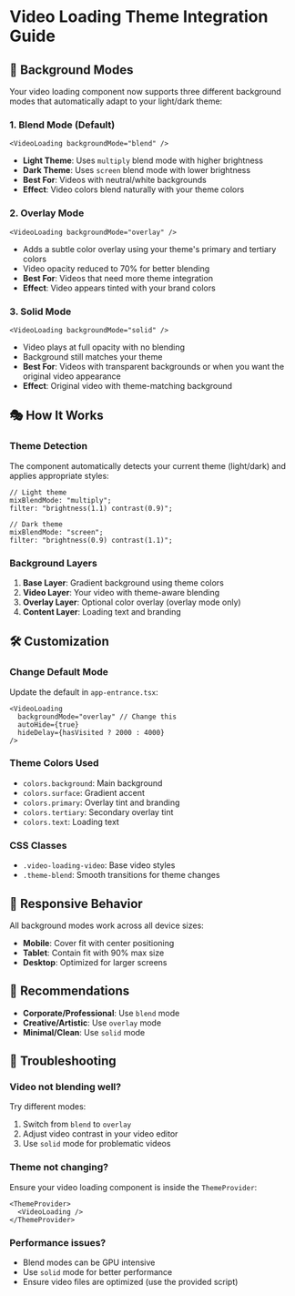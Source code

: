 # Video Loading Theme Integration Guide

## 🎨 Background Modes

Your video loading component now supports three different background modes that automatically adapt to your light/dark theme:

### 1. **Blend Mode** (Default)

```tsx
<VideoLoading backgroundMode="blend" />
```

- **Light Theme**: Uses `multiply` blend mode with higher brightness
- **Dark Theme**: Uses `screen` blend mode with lower brightness
- **Best For**: Videos with neutral/white backgrounds
- **Effect**: Video colors blend naturally with your theme colors

### 2. **Overlay Mode**

```tsx
<VideoLoading backgroundMode="overlay" />
```

- Adds a subtle color overlay using your theme's primary and tertiary colors
- Video opacity reduced to 70% for better blending
- **Best For**: Videos that need more theme integration
- **Effect**: Video appears tinted with your brand colors

### 3. **Solid Mode**

```tsx
<VideoLoading backgroundMode="solid" />
```

- Video plays at full opacity with no blending
- Background still matches your theme
- **Best For**: Videos with transparent backgrounds or when you want the original video appearance
- **Effect**: Original video with theme-matching background

## 🎭 How It Works

### Theme Detection

The component automatically detects your current theme (light/dark) and applies appropriate styles:

```tsx
// Light theme
mixBlendMode: "multiply";
filter: "brightness(1.1) contrast(0.9)";

// Dark theme
mixBlendMode: "screen";
filter: "brightness(0.9) contrast(1.1)";
```

### Background Layers

1. **Base Layer**: Gradient background using theme colors
2. **Video Layer**: Your video with theme-aware blending
3. **Overlay Layer**: Optional color overlay (overlay mode only)
4. **Content Layer**: Loading text and branding

## 🛠️ Customization

### Change Default Mode

Update the default in `app-entrance.tsx`:

```tsx
<VideoLoading
  backgroundMode="overlay" // Change this
  autoHide={true}
  hideDelay={hasVisited ? 2000 : 4000}
/>
```

### Theme Colors Used

- `colors.background`: Main background
- `colors.surface`: Gradient accent
- `colors.primary`: Overlay tint and branding
- `colors.tertiary`: Secondary overlay tint
- `colors.text`: Loading text

### CSS Classes

- `.video-loading-video`: Base video styles
- `.theme-blend`: Smooth transitions for theme changes

## 📱 Responsive Behavior

All background modes work across all device sizes:

- **Mobile**: Cover fit with center positioning
- **Tablet**: Contain fit with 90% max size
- **Desktop**: Optimized for larger screens

## 🎯 Recommendations

- **Corporate/Professional**: Use `blend` mode
- **Creative/Artistic**: Use `overlay` mode
- **Minimal/Clean**: Use `solid` mode

## 🔧 Troubleshooting

### Video not blending well?

Try different modes:

1. Switch from `blend` to `overlay`
2. Adjust video contrast in your video editor
3. Use `solid` mode for problematic videos

### Theme not changing?

Ensure your video loading component is inside the `ThemeProvider`:

```tsx
<ThemeProvider>
  <VideoLoading />
</ThemeProvider>
```

### Performance issues?

- Blend modes can be GPU intensive
- Use `solid` mode for better performance
- Ensure video files are optimized (use the provided script)
